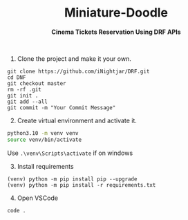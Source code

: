<div align="center">

# Miniature-Doodle

<p><strong>Cinema Tickets Reservation Using DRF APIs</strong></p>
</div>

<br>

1. Clone the project and make it your own.

```
git clone https://github.com/iNightjar/DRF.git
cd DNF
git checkout master
rm -rf .git
git init .
git add --all
git commit -m "Your Commit Message"
```

2. Create virtual environment and activate it.

```bash
python3.10 -m venv venv
source venv/bin/activate
```

Use `.\venv\Scripts\activate` if on windows

3. Install requirements

```
(venv) python -m pip install pip --upgrade
(venv) python -m pip install -r requirements.txt
```

4. Open VSCode

```bash
code .
```
